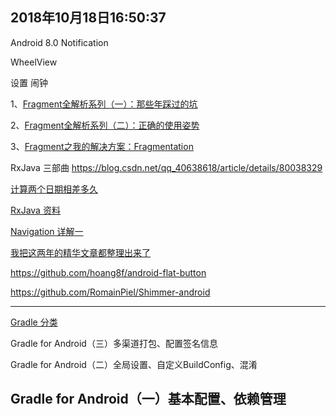 2018年10月18日16:50:37
--------
Android 8.0 Notification

WheelView

设置 闹钟


1、[Fragment全解析系列（一）：那些年踩过的坑](https://www.jianshu.com/p/d9143a92ad94)

2、[Fragment全解析系列（二）：正确的使用姿势](https://www.jianshu.com/p/fd71d65f0ec6)

3、[Fragment之我的解决方案：Fragmentation](https://www.jianshu.com/p/38f7994faa6b)


RxJava 三部曲
https://blog.csdn.net/qq_40638618/article/details/80038329

[计算两个日期相差多久](https://www.jianshu.com/p/92a131fa9dd5)


[RxJava 资料](https://www.one-tab.com/page/TePpxP9RQn2wHf9-fGgByg)




[Navigation 详解一](https://www.jianshu.com/p/d37f5132db3c)

[我把这两年的精华文章都整理出来了](https://mp.weixin.qq.com/s?__biz=MzAxOTc0NzExNg==&mid=2665514860&idx=1&sn=641187383bb8d9d3f56009a7ed1e2696&chksm=80d67f2fb7a1f639384a807b0496a03794cf3f47b24d8c41ddc49b02f43bb1924becbd7cf035&token=1699190082&lang=zh_CN#rd)

https://github.com/hoang8f/android-flat-button

https://github.com/RomainPiel/Shimmer-android


---
[Gradle 分类](http://wuxiaolong.me/categories/Gradle/)

Gradle for Android（三）多渠道打包、配置签名信息

Gradle for Android（二）全局设置、自定义BuildConfig、混淆

Gradle for Android（一）基本配置、依赖管理
---